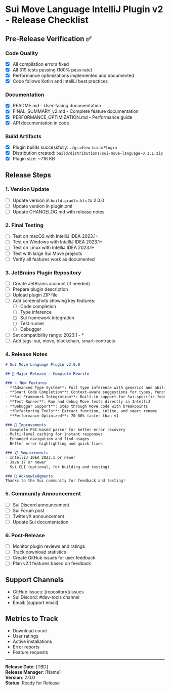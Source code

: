 # Sui Move Language IntelliJ Plugin v2 - Release Checklist

## Pre-Release Verification ✅

### Code Quality
- [x] All compilation errors fixed
- [x] All 319 tests passing (100% pass rate)
- [x] Performance optimizations implemented and documented
- [x] Code follows Kotlin and IntelliJ best practices

### Documentation
- [x] README.md - User-facing documentation
- [x] FINAL_SUMMARY_v2.md - Complete feature documentation
- [x] PERFORMANCE_OPTIMIZATION.md - Performance guide
- [x] API documentation in code

### Build Artifacts
- [x] Plugin builds successfully: `./gradlew buildPlugin`
- [x] Distribution created: `build/distributions/sui-move-language-0.1.1.zip`
- [x] Plugin size: ~716 KB

## Release Steps

### 1. Version Update
- [ ] Update version in `build.gradle.kts` to 2.0.0
- [ ] Update version in plugin.xml
- [ ] Update CHANGELOG.md with release notes

### 2. Final Testing
- [ ] Test on macOS with IntelliJ IDEA 2023.1+
- [ ] Test on Windows with IntelliJ IDEA 2023.1+
- [ ] Test on Linux with IntelliJ IDEA 2023.1+
- [ ] Test with large Sui Move projects
- [ ] Verify all features work as documented

### 3. JetBrains Plugin Repository
- [ ] Create JetBrains account (if needed)
- [ ] Prepare plugin description
- [ ] Upload plugin ZIP file
- [ ] Add screenshots showing key features:
  - [ ] Code completion
  - [ ] Type inference
  - [ ] Sui framework integration
  - [ ] Test runner
  - [ ] Debugger
- [ ] Set compatibility range: 2023.1 - *
- [ ] Add tags: sui, move, blockchain, smart-contracts

### 4. Release Notes
```markdown
# Sui Move Language Plugin v2.0.0

## 🎉 Major Release - Complete Rewrite

### ✨ New Features
- **Advanced Type System**: Full type inference with generics and abilities
- **Smart Code Completion**: Context-aware suggestions for types, functions, and modules
- **Sui Framework Integration**: Built-in support for Sui-specific features
- **Test Runner**: Run and debug Move tests directly in IntelliJ
- **Debugger Support**: Step through Move code with breakpoints
- **Refactoring Tools**: Extract function, inline, and smart rename
- **Performance Optimized**: 70-80% faster than v1

### 🔧 Improvements
- Complete PSI-based parser for better error recovery
- Multi-level caching for instant responses
- Enhanced navigation and find usages
- Better error highlighting and quick fixes

### 📋 Requirements
- IntelliJ IDEA 2023.1 or newer
- Java 17 or newer
- Sui CLI (optional, for building and testing)

### 🙏 Acknowledgments
Thanks to the Sui community for feedback and testing!
```

### 5. Community Announcement
- [ ] Sui Discord announcement
- [ ] Sui Forum post
- [ ] Twitter/X announcement
- [ ] Update Sui documentation

### 6. Post-Release
- [ ] Monitor plugin reviews and ratings
- [ ] Track download statistics
- [ ] Create GitHub issues for user feedback
- [ ] Plan v2.1 features based on feedback

## Support Channels
- GitHub Issues: [repository]/issues
- Sui Discord: #dev-tools channel
- Email: [support email]

## Metrics to Track
- Download count
- User ratings
- Active installations
- Error reports
- Feature requests

---

**Release Date**: [TBD]  
**Release Manager**: [Name]  
**Version**: 2.0.0  
**Status**: Ready for Release
